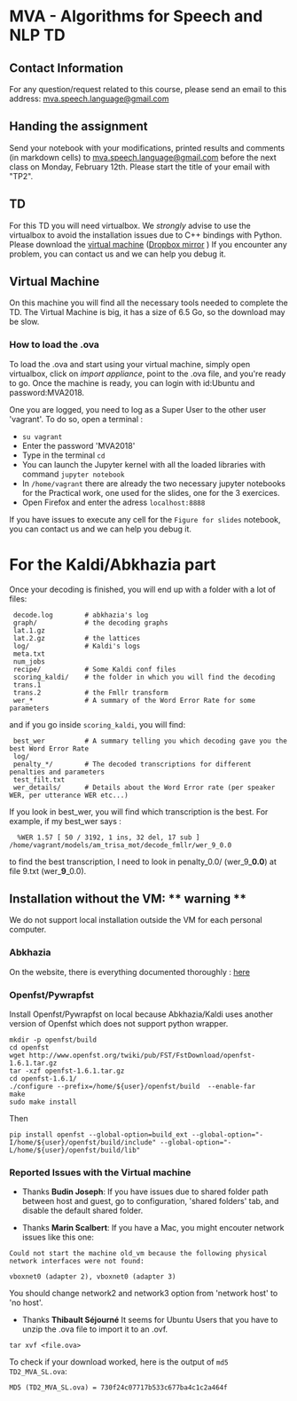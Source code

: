 MVA - Algorithms for Speech and NLP TD
======================================

## Contact Information
For any question/request related to this course, please send an email to this address: mva.speech.language@gmail.com

## Handing the assignment

Send your notebook with your modifications, printed results and comments (in markdown cells) to mva.speech.language@gmail.com before the next class on Monday, February 12th. Please start the title of your email with "TP2".

## TD
For this TD you will need virtualbox. We *strongly* advise to use the virtualbox
to avoid the installation issues due to C++ bindings with Python. Please download the [virtual machine](http://coml.lscp.ens.fr/owncloud/index.php/s/uZHjspiB3k2sFHq/download) ([Dropbox mirror](https://www.dropbox.com/s/a9lb08sil6p0aov/TD2_MVA_SL.ova?dl=0) )
If you encounter any problem, you can contact us and we can help you debug it.

## Virtual Machine
On this machine you will find all the necessary tools needed to complete the TD.
The Virtual Machine is big, it has a size of 6.5 Go, so the download may be slow.

### How to load the .ova
To load the .ova and start using your virtual machine, simply open virtualbox, click on *import appliance*, point to the .ova file, and you're ready to go.
Once the machine is ready, you can login with id:Ubuntu and password:MVA2018.

One you are logged, you need to log as a Super User to the other user 'vagrant'. To do so, open a terminal :
- `su vagrant`
- Enter the password 'MVA2018'
- Type in the terminal `cd`
- You can launch the Jupyter kernel with all the loaded libraries with command `jupyter notebook`
- In `/home/vagrant` there are already the two necessary jupyter notebooks for the Practical work, one used for the slides, one for the 3 exercices.
- Open Firefox and enter the adress `localhost:8888`

If you have issues to execute any cell for the `Figure for slides` notebook, you can contact us and we can help you debug it.



# For the Kaldi/Abkhazia part


Once your decoding is finished, you will end up with a folder with a lot of files:
```
 decode.log        # abkhazia's log
 graph/            # the decoding graphs
 lat.1.gz
 lat.2.gz          # the lattices
 log/              # Kaldi's logs
 meta.txt
 num_jobs
 recipe/           # Some Kaldi conf files
 scoring_kaldi/    # the folder in which you will find the decoding
 trans.1
 trans.2           # the Fmllr transform
 wer_*             # A summary of the Word Error Rate for some parameters
```
and if you go inside `scoring_kaldi`, you will find:
```
 best_wer          # A summary telling you which decoding gave you the best Word Error Rate
 log/              
 penalty_*/        # The decoded transcriptions for different penalties and parameters
 test_filt.txt     
 wer_details/      # Details about the Word Error rate (per speaker WER, per utterance WER etc...)
```
If you look in best_wer, you will find which transcription is the best. For example, if my best_wer says :
```
  %WER 1.57 [ 50 / 3192, 1 ins, 32 del, 17 sub ] /home/vagrant/models/am_trisa_mot/decode_fmllr/wer_9_0.0
```
to find the best transcription, I need to look in penalty_0.0/ (wer_9_**0.0**)  at file 9.txt (wer_**9**_0.0).


## Installation without the VM: ** warning **
We do not support local installation outside the VM for each personal computer.

### Abkhazia
On the website, there is everything documented thoroughly : [here](https://github.com/bootphon/abkhazia)

### Openfst/Pywrapfst
Install Openfst/Pywrapfst on local because Abkhazia/Kaldi uses another version of Openfst which does not support python wrapper.

```
mkdir -p openfst/build
cd openfst
wget http://www.openfst.org/twiki/pub/FST/FstDownload/openfst-1.6.1.tar.gz
tar -xzf openfst-1.6.1.tar.gz
cd openfst-1.6.1/
./configure --prefix=/home/${user}/openfst/build  --enable-far
make
sudo make install
```

Then

```
pip install openfst --global-option=build_ext --global-option="-I/home/${user}/openfst/build/include" --global-option="-L/home/${user}/openfst/build/lib"
```

### Reported Issues with the Virtual machine

- Thanks **Budin Joseph**: If you have issues due to shared folder path between host and guest, go to configuration, 'shared folders' tab, and disable the default shared folder.

- Thanks **Marin Scalbert**: If you have a Mac, you might encouter network issues like this one:

```
Could not start the machine old_vm because the following physical network interfaces were not found:

vboxnet0 (adapter 2), vboxnet0 (adapter 3)
```
You should change network2 and network3 option from 'network host' to 'no host'.

- Thanks **Thibault Séjourné**
It seems for Ubuntu Users that you have to unzip the .ova file to import it to an .ovf.
```
tar xvf <file.ova>
```

To check if your download worked, here is the output of `md5 TD2_MVA_SL.ova`:

```
MD5 (TD2_MVA_SL.ova) = 730f24c07717b533c677ba4c1c2a464f
```
